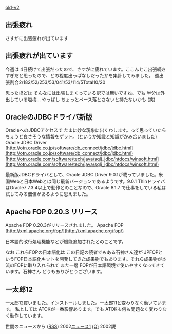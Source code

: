 [old-v2](ig020315-orig.html)

## 出張疲れ

さすがに出張疲れが出ています






## 出張疲れが出ています


今週は 4日続けて出張だったので、さすがに疲れています。ここんとこ出張続きすぎだと思ったので、どの程度出っぱなしだったかを集計してみました。
週出張割合2/182/52/253/53/041/53/114/5Total10/20

思ったほどは そんなには出張しまくっている訳では無いですね。でも 半分は外出している塩梅…
やっぱし ちょっとペース落とさないと持たないかも (笑)

## OracleのJDBCドライバ新版


OracleへのJDBCアクセスで たまに妙な現象に出くわします。って思っていたら
ちょうど良さそうな情報をゲット。(というか知識と知識がかみ合いました)
Oracle JDBC Driver
  [http://otn.oracle.co.jp/software/db_connect/jdbc/jdbc.html](http://otn.oracle.co.jp/software/db_connect/jdbc/jdbc.html)
  [http://otn.oracle.com/software/tech/java/sqlj_jdbc/htdocs/winsoft.html](http://otn.oracle.com/software/tech/java/sqlj_jdbc/htdocs/winsoft.html)


最新版JDBCドライバとして、Oracle JDBC Driver 9.0.1が載っていました。米国Webと日本Webとは同じ最新バージョンであるようです。9.0.1
ThinドライバはOracle7 7.3.4以上で動作とのことなので、Oracle 8.1.7 で仕事をしている私は
試してみる価値があるように思えました。

## Apache FOP 0.20.3 リリース


Apache FOP 0.20.3がリリースされました。
Apache FOP
  [http://xml.apache.org/fop/](http://xml.apache.org/fop/)


日本語的改行処理機能などが機能追加されたとのことです。

なお これらFOPの日本語化は この日記の読者でもある石神さん達が JPFOPというFOP日本語化キットを開発してきた成果物でもあります。それら成果物が本流のFOPに取り入れられて
また一層 FOPが日本語環境で使いやすくなってきています。石神さん どうもありがとうございます。

## 一太郎12


一太郎12買いました。インストールしました。一太郎11と変わりなく動いています。
私としては ATOKが一番影響あります。でも ATOKも何も問題なく変わりなく動作しています。



世間のニュースから ([RSS](ig020315-news.xml)) 2002[ニュース1](URI1) [(O)](URI1) 2002説